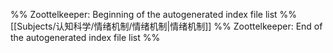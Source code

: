 %% Zoottelkeeper: Beginning of the autogenerated index file list  %%
 [[Subjects/认知科学/情绪机制/情绪机制|情绪机制]]
%% Zoottelkeeper: End of the autogenerated index file list  %%
